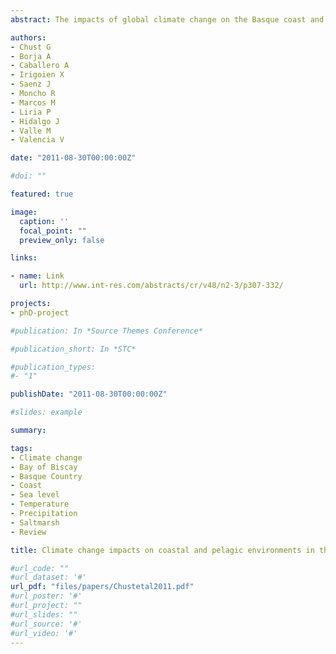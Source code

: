 ```yaml
---
abstract: The impacts of global climate change on the Basque coast and the pelagic systems within the southeastern Bay of Biscay are reviewed. Climate projections under greenhouse gas emission scenarios indicate that this area will experience changes in climate throughout the 21st century, including warming of surface air (especially heat wave episodes), intensification of extreme daily rainfall (10%), warming of the upper 100 m of the ocean layer (1.5 to 2.05°C), and sea level rise (SLR; 29 to 49 cm). Observations made in the bay throughout the 20th century for air temperature and mean sea level are in agreement with these projections. Trends in ocean-climatic historical observations within the area, including sea temperature, precipitation, upwelling/downwelling, turbulence and wave climate, are also reviewed. The main impacts on the coast are expected to be from SLR, especially in low-lying areas (mostly urbanised) within estuaries. Sandy beaches are also expected to undergo significant mean shoreline retreats of between 25 and 40% of their width. As the sea level rises, the natural migration of saltmarshes and intertidal seagrasses landward will be constrained, in most cases, by existing anthropogenic fixed boundaries. Empirical relationships between the distribution and dynamics of the long-term biological measures (plankton, primary production, benthos, and fisheries) on the one hand, and ocean-climatic variability on the other, indicate that pelagic and coastal water ecosystems will be affected by ocean warming, increased stratification, shifts in anomaly patterns and streamflow regimes. The largest uncertainties are associated with the lack of down-scaled projections within the bay on ocean circulation, ocean-meteorological indices, wave climate and ocean acidification. 

authors:
- Chust G
- Borja A
- Caballero A
- Irigoien X
- Saenz J
- Moncho R
- Marcos M
- Liria P
- Hidalgo J
- Valle M
- Valencia V

date: "2011-08-30T00:00:00Z"

#doi: ""

featured: true

image:
  caption: ''
  focal_point: ""
  preview_only: false

links:

- name: Link
  url: http://www.int-res.com/abstracts/cr/v48/n2-3/p307-332/

projects:
- phD-project

#publication: In *Source Themes Conference*

#publication_short: In *STC*

#publication_types:
#- "1"

publishDate: "2011-08-30T00:00:00Z"

#slides: example

summary: 

tags:
- Climate change
- Bay of Biscay
- Basque Country
- Coast
- Sea level
- Temperature
- Precipitation
- Saltmarsh
- Review 

title: Climate change impacts on coastal and pelagic environments in the southeastern Bay of Biscay 

#url_code: ""
#url_dataset: '#'
url_pdf: "files/papers/Chustetal2011.pdf"
#url_poster: '#'
#url_project: ""
#url_slides: ""
#url_source: '#'
#url_video: '#'
---
```


